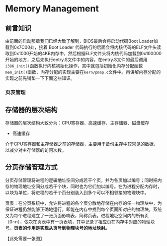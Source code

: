 # Memory Management

## 前言知识

由前面的启动那章我们已经大致了解到，BIOS最后会将启动代码Boot Loader加载到0x7C00处，接着 Boot Loader 代码执行的后面会将内核代码的ELF文件头读取到0x1000开始的4KB内存中，然后根据ELF文件头将内核代码加载到0x100000开始的地方，之后先执行entry.S文件中的内容，在entry.S文件的最后调用`i386_init()`函数执行内核初始化操作，其中就包括初始化内存分配函数`mem_init()`函数，内存分配的实现主要在`kern/pmap.c`文件中。再讲解内存分配的实现之前先铺垫一下下面这些知识。

### 页表管理





## 存储器的层次结构

存储器的层次结构大致分为：CPU寄存器、高速缓存、主存储器、磁盘缓存

- 高速缓存

介于CPU寄存器和主存储器之前的存储器，主要用于备份主存中较常见的数据，以减少对主存储器的访问次数。

## 分页存储管理方式

分页存储管理将进程的逻辑地址空间分成若干个页，并为各页加以编号；同时把内存的物理地址空间分成若干个块，同时也为它们加以编号。在为进程分配内存时，以块为单位，将进程的若干个页分别装入到多个可以不相邻接的物理块中。

页表：在分页系统中，允许将进程的各个页分散地存储在内存的任一物理块中，为保证进程仍然能够正确地运行，即能在内存中找到每个页面所对应的物理块，系统又为每个进程建立了一张页面影响表，简称页表。进程地址空间内的所有页（0~n），依次在页表中有一页表项，其中记录了相应页在内存中对应的物理块号。**页表的作用是实现从页号到物理块号的地址映射。**

【此处需要一张图】